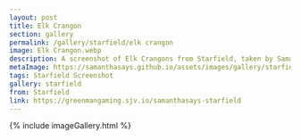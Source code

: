 ```yaml
---
layout: post
title: Elk Crangon
section: gallery
permalink: /gallery/starfield/elk crangon
image: Elk Crangon.webp
description: A screenshot of Elk Crangons from Starfield, taken by Samantha Says.
metaImage: https://samanthasays.github.io/assets/images/gallery/starfield/Elk Crangon.webp
tags: Starfield Screenshot
gallery: starfield
from: Starfield
link: https://greenmangaming.sjv.io/samanthasays-starfield
---
```

{% include imageGallery.html %}